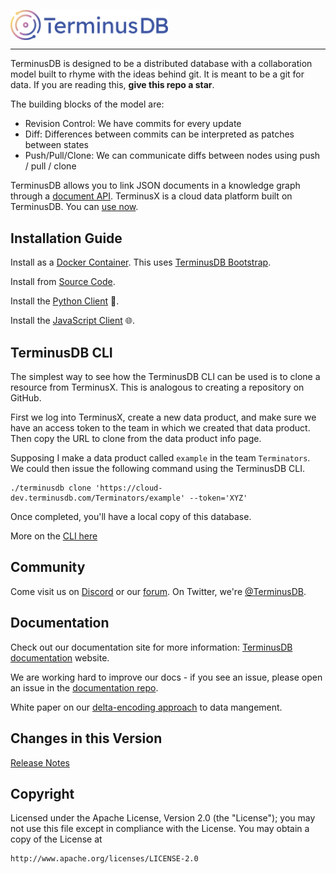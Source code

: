 <img
  src="https://github.com/terminusdb/terminusdb-web-assets/blob/master/readmes/terminusdb/TerminusDB-Logo-Colour_3.png"
  alt="TerminusDB Logo"
  width="50%"
  align="center"
/>

***

TerminusDB is designed to be a distributed database with a collaboration model built to rhyme with the ideas behind git. It is meant to be a git for data. If you are reading this, **give this repo a star**. 

The building blocks of the model are:

  - Revision Control: We have commits for every update
  - Diff: Differences between commits can be interpreted as patches between states
  - Push/Pull/Clone: We can communicate diffs between nodes using push / pull / clone


TerminusDB allows you to link JSON documents in a knowledge graph through a [document API](https://terminusdb.com/docs/v10.0/#/reference/reference-document-interface). TerminusX is a cloud data platform built on TerminusDB. You can [use now](https://dashboard.terminusdb.com/).


## Installation Guide

Install as a [Docker Container](https://terminusdb.com/docs/index/terminusdb/install/install-as-docker-container). This uses [TerminusDB Bootstrap](https://github.com/terminusdb/terminusdb-bootstrap).

Install from [Source Code](https://terminusdb.com/docs/index/terminusdb/install/install-from-source-code).

Install the [Python Client](https://pypi.org/project/terminusdb-client/) 🐍.

Install the [JavaScript Client](https://github.com/terminusdb/terminusdb-client) 🌐.

## TerminusDB CLI

The simplest way to see how the TerminusDB CLI can be used is to clone
a resource from TerminusX. This is analogous to creating a repository on GitHub.

First we log into TerminusX, create a new data product, and make sure
we have an access token to the team in which we created that data
product. Then copy the URL to clone from the data product info page.

Supposing I make a data product called `example` in the team
`Terminators`. We could then issue the following command using the
TerminusDB CLI.

```shell
./terminusdb clone 'https://cloud-dev.terminusdb.com/Terminators/example' --token='XYZ'
```

Once completed, you'll have a local copy of this database.

More on the [CLI here](https://github.com/GavinMendelGleason/blog/blob/main/entries/terminusdb_cli.md)

## Community

Come visit us on [Discord](https://discord.gg/yTJKAma)
or our [forum](https://discuss.terminusdb.com). On Twitter, we're [@TerminusDB](https://twitter.com/TerminusDB).

## Documentation

Check out our documentation site for more information: [TerminusDB documentation](https://terminusdb.com/docs/terminusdb/) website. 
  
We are working hard to improve our docs - if you see an issue, please open an issue in the [documentation repo](https://github.com/terminusdb/terminusdb-docs). 

White paper on our [delta-encoding approach](https://github.com/terminusdb/terminusdb/blob/dev/docs/whitepaper/terminusdb.pdf) to data mangement. 

## Changes in this Version

[Release Notes](docs/RELEASE_NOTES.md)

## Copyright

Licensed under the Apache License, Version 2.0 (the "License"); you may not use this file except in compliance with the License. You may obtain a copy of the License at
```
http://www.apache.org/licenses/LICENSE-2.0
```

